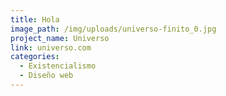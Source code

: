 ```yaml
---
title: Hola
image_path: /img/uploads/universo-finito_0.jpg
project_name: Universo
link: universo.com
categories:
  - Existencialismo
  - Diseño web
---
```


